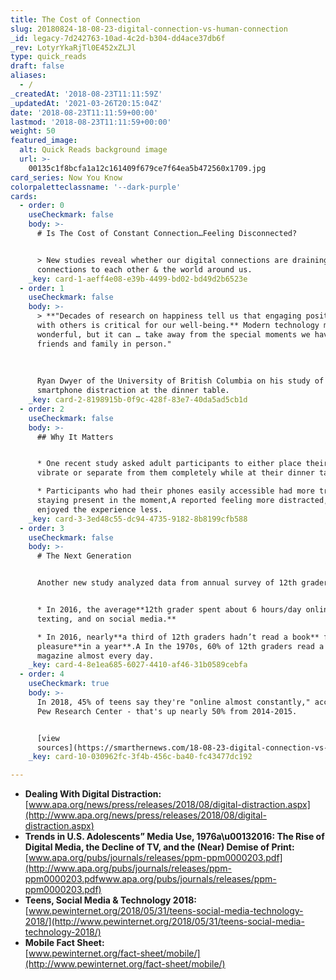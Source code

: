 ```yaml
---
title: The Cost of Connection
slug: 20180824-18-08-23-digital-connection-vs-human-connection
_id: legacy-7d242763-10ad-4c2d-b304-dd4ace37db6f
_rev: LotyrYkaRjTl0E452xZLJl
type: quick_reads
draft: false
aliases:
  - /
_createdAt: '2018-08-23T11:11:59Z'
_updatedAt: '2021-03-26T20:15:04Z'
date: '2018-08-23T11:11:59+00:00'
lastmod: '2018-08-23T11:11:59+00:00'
weight: 50
featured_image:
  alt: Quick Reads background image
  url: >-
    00135c1f8bcfa1a12c161409f679ce7f64ea5b472560x1709.jpg
card_series: Now You Know
colorpaletteclassname: '--dark-purple'
cards:
  - order: 0
    useCheckmark: false
    body: >-
      # Is The Cost of Constant Connection…Feeling Disconnected?


      > New studies reveal whether our digital connections are draining our
      connections to each other & the world around us.
    _key: card-1-aeff4e08-e39b-4499-bd02-bd49d2b6523e
  - order: 1
    useCheckmark: false
    body: >-
      > **"Decades of research on happiness tell us that engaging positively
      with others is critical for our well-being.** Modern technology may be
      wonderful, but it can … take away from the special moments we have with
      friends and family in person."  
        
        
        
      Ryan Dwyer of the University of British Columbia on his study of
      smartphone distraction at the dinner table.
    _key: card-2-8198915b-0f9c-428f-83e7-40da5ad5cb1d
  - order: 2
    useCheckmark: false
    body: >-
      ## Why It Matters


      * One recent study asked adult participants to either place their phone on
      vibrate or separate from them completely while at their dinner tables.

      * Participants who had their phones easily accessible had more trouble
      staying present in the moment,A reported feeling more distracted, &
      enjoyed the experience less.
    _key: card-3-3ed48c55-dc94-4735-9182-8b8199cfb588
  - order: 3
    useCheckmark: false
    body: >-
      # The Next Generation


      Another new study analyzed data from annual survey of 12th graders


      * In 2016, the average**12th grader spent about 6 hours/day online,
      texting, and on social media.**

      * In 2016, nearly**a third of 12th graders hadn’t read a book** for
      pleasure**in a year**.A In the 1970s, 60% of 12th graders read a book or
      magazine almost every day.
    _key: card-4-8e1ea685-6027-4410-af46-31b0589cebfa
  - order: 4
    useCheckmark: true
    body: >-
      In 2018, 45% of teens say they're "online almost constantly," according to
      Pew Research Center - that's up nearly 50% from 2014-2015.


      [view
      sources](https://smarthernews.com/18-08-23-digital-connection-vs-human-connection/)
    _key: card-10-030962fc-3f4b-456c-ba40-fc43477dc192

---
```

* **Dealing With Digital Distraction:**  
[www.apa.org/news/press/releases/2018/08/digital-distraction.aspx](http://www.apa.org/news/press/releases/2018/08/digital-distraction.aspx)
* **Trends in U.S. Adolescents” Media Use, 1976a\u00132016: The Rise of Digital Media, the Decline of TV, and the (Near) Demise of Print:**  
[www.apa.org/pubs/journals/releases/ppm-ppm0000203.pdf](http://www.apa.org/pubs/journals/releases/ppm-ppm0000203.pdfwww.apa.org/pubs/journals/releases/ppm-ppm0000203.pdf)
* **Teens, Social Media & Technology 2018:**  
[www.pewinternet.org/2018/05/31/teens-social-media-technology-2018/](http://www.pewinternet.org/2018/05/31/teens-social-media-technology-2018/)
* **Mobile Fact Sheet:**  
[www.pewinternet.org/fact-sheet/mobile/](http://www.pewinternet.org/fact-sheet/mobile/)